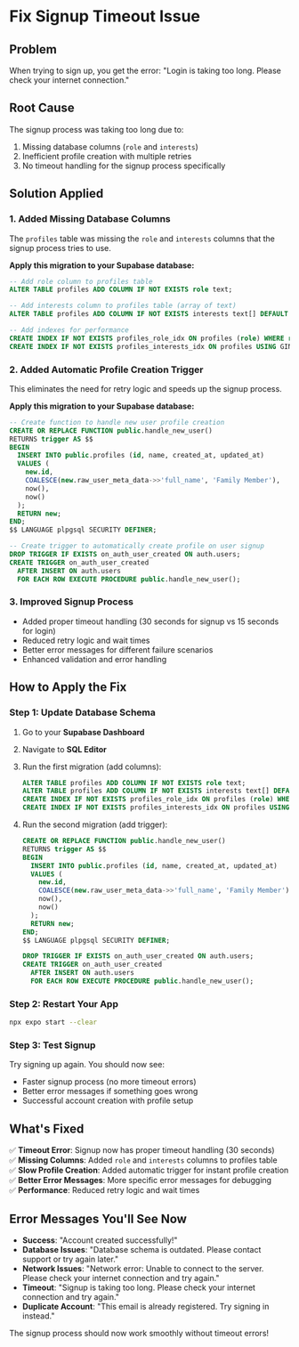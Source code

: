 # Fix Signup Timeout Issue

## Problem
When trying to sign up, you get the error: "Login is taking too long. Please check your internet connection."

## Root Cause
The signup process was taking too long due to:
1. Missing database columns (`role` and `interests`)
2. Inefficient profile creation with multiple retries
3. No timeout handling for the signup process specifically

## Solution Applied

### 1. Added Missing Database Columns
The `profiles` table was missing the `role` and `interests` columns that the signup process tries to use.

**Apply this migration to your Supabase database:**

```sql
-- Add role column to profiles table
ALTER TABLE profiles ADD COLUMN IF NOT EXISTS role text;

-- Add interests column to profiles table (array of text)
ALTER TABLE profiles ADD COLUMN IF NOT EXISTS interests text[] DEFAULT '{}';

-- Add indexes for performance
CREATE INDEX IF NOT EXISTS profiles_role_idx ON profiles (role) WHERE role IS NOT NULL;
CREATE INDEX IF NOT EXISTS profiles_interests_idx ON profiles USING GIN (interests) WHERE interests IS NOT NULL AND array_length(interests, 1) > 0;
```

### 2. Added Automatic Profile Creation Trigger
This eliminates the need for retry logic and speeds up the signup process.

**Apply this migration to your Supabase database:**

```sql
-- Create function to handle new user profile creation
CREATE OR REPLACE FUNCTION public.handle_new_user()
RETURNS trigger AS $$
BEGIN
  INSERT INTO public.profiles (id, name, created_at, updated_at)
  VALUES (
    new.id,
    COALESCE(new.raw_user_meta_data->>'full_name', 'Family Member'),
    now(),
    now()
  );
  RETURN new;
END;
$$ LANGUAGE plpgsql SECURITY DEFINER;

-- Create trigger to automatically create profile on user signup
DROP TRIGGER IF EXISTS on_auth_user_created ON auth.users;
CREATE TRIGGER on_auth_user_created
  AFTER INSERT ON auth.users
  FOR EACH ROW EXECUTE PROCEDURE public.handle_new_user();
```

### 3. Improved Signup Process
- Added proper timeout handling (30 seconds for signup vs 15 seconds for login)
- Reduced retry logic and wait times
- Better error messages for different failure scenarios
- Enhanced validation and error handling

## How to Apply the Fix

### Step 1: Update Database Schema
1. Go to your **Supabase Dashboard**
2. Navigate to **SQL Editor**
3. Run the first migration (add columns):
   ```sql
   ALTER TABLE profiles ADD COLUMN IF NOT EXISTS role text;
   ALTER TABLE profiles ADD COLUMN IF NOT EXISTS interests text[] DEFAULT '{}';
   CREATE INDEX IF NOT EXISTS profiles_role_idx ON profiles (role) WHERE role IS NOT NULL;
   CREATE INDEX IF NOT EXISTS profiles_interests_idx ON profiles USING GIN (interests) WHERE interests IS NOT NULL AND array_length(interests, 1) > 0;
   ```

4. Run the second migration (add trigger):
   ```sql
   CREATE OR REPLACE FUNCTION public.handle_new_user()
   RETURNS trigger AS $$
   BEGIN
     INSERT INTO public.profiles (id, name, created_at, updated_at)
     VALUES (
       new.id,
       COALESCE(new.raw_user_meta_data->>'full_name', 'Family Member'),
       now(),
       now()
     );
     RETURN new;
   END;
   $$ LANGUAGE plpgsql SECURITY DEFINER;

   DROP TRIGGER IF EXISTS on_auth_user_created ON auth.users;
   CREATE TRIGGER on_auth_user_created
     AFTER INSERT ON auth.users
     FOR EACH ROW EXECUTE PROCEDURE public.handle_new_user();
   ```

### Step 2: Restart Your App
```bash
npx expo start --clear
```

### Step 3: Test Signup
Try signing up again. You should now see:
- Faster signup process (no more timeout errors)
- Better error messages if something goes wrong
- Successful account creation with profile setup

## What's Fixed
✅ **Timeout Error**: Signup now has proper timeout handling (30 seconds)  
✅ **Missing Columns**: Added `role` and `interests` columns to profiles table  
✅ **Slow Profile Creation**: Added automatic trigger for instant profile creation  
✅ **Better Error Messages**: More specific error messages for debugging  
✅ **Performance**: Reduced retry logic and wait times  

## Error Messages You'll See Now
- **Success**: "Account created successfully!"
- **Database Issues**: "Database schema is outdated. Please contact support or try again later."
- **Network Issues**: "Network error: Unable to connect to the server. Please check your internet connection and try again."
- **Timeout**: "Signup is taking too long. Please check your internet connection and try again."
- **Duplicate Account**: "This email is already registered. Try signing in instead."

The signup process should now work smoothly without timeout errors!
